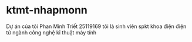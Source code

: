 # ktmt-nhapmonn
Dự án  của tôi
Phan Minh Triết 
25119169
tôi là sinh viên spkt khoa điện điện tử ngành công nghệ kĩ thuật máy tính
